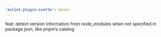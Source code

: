 ```yaml
---
'eslint-plugin-svelte': minor
---
```


feat: detect version information from node_modules when not specified in package.json, like pnpm’s catalog
